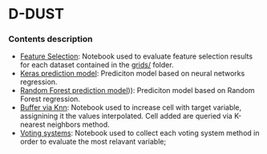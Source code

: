 # D-DUST

### Contents description

- [Feature Selection](https://github.com/opengeolab/D-DUST/blob/thesis_MB/notebooks/fs_results_arpaFiltered.ipynb): Notebook used to evaluate feature selection results for each dataset contained in the [grids/](https://github.com/opengeolab/D-DUST/tree/thesis_MB/notebooks/grids) folder. 
- [Keras prediction model](https://github.com/opengeolab/D-DUST/blob/thesis_MB/notebooks/Keras_prediction_model.ipynb): Prediciton model based on neural networks regression.
- [Random Forest prediction model](https://github.com/opengeolab/D-DUST/blob/thesis_MB/notebooks/RandomForest_prediction_model.ipynb))): Prediciton model based on Random Forest regression.
- [Buffer via Knn](https://github.com/opengeolab/D-DUST/blob/thesis_MB/notebooks/buffer_knn.ipynb): Notebook used to increase cell with target variable, assignining it the values interpolated. Cell added are queried via K-nearest neighbors method.
- [Voting systems](https://github.com/opengeolab/D-DUST/blob/thesis_MB/notebooks/Vote_systems.ipynb): Notebook used to collect each voting system method in order to evaluate the most relavant variable;
